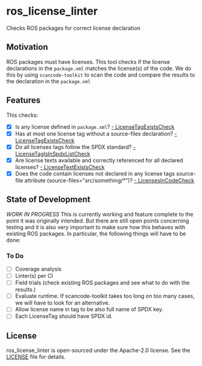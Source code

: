 # ros_license_linter
Checks ROS packages for correct license declaration

## Motivation
ROS packages must have licenses. 
This tool checks if the license declarations in the `package.xml` matches the license(s) of the code.
We do this by using `scancode-toolkit` to scan the code and compare the results to the declaration in the `package.xml`

## Features
This checks:
- [x] Is any license defined in `package.xml`?
    [- LicenseTagExistsCheck](src/ros_license_linter/checks.py#L92)
- [x] Has at most one license tag without a source-files declaration?
    [- LicenseTagExistsCheck](src/ros_license_linter/checks.py#L92)
- [x] Do all licenses tags follow the SPDX standard?
    [- LicenseTagIsInSpdxListCheck](src/ros_license_linter/checks.py#L106)
- [x] Are license texts available and correctly referenced for all declared licenses?
    [- LicenseTextExistsCheck](src/ros_license_linter/checks.py#L125)
- [x] Does the code contain licenses not declared in any license tags source-file attribute (source-files="src/something/*")?
    [- LicensesInCodeCheck](src/ros_license_linter/checks.py#L184)

## State of Development
*WORK IN PROGRESS*
This is currently working and feature complete to the point it was originally intended.
But there are still open points concerning testing and it is also very important to make sure how this behaves with existing ROS packages.
In particular, the following things will have to be done:

### To Do
- [ ] Coverage analysis
- [ ] Linter(s) per CI
- [ ] Field trials (check existing ROS packages and see what to do with the results.)
- [ ] Evaluate runtime. If scancode-toolkit takes too long on too many cases, we will have to look for an alternative.
- [ ] Allow license name in tag to be also full name of SPDX key.
- [ ] Each LicenseTag should have SPDX id.

## License
ros_license_linter is open-sourced under the Apache-2.0 license. See the
[LICENSE](LICENSE) file for details.
